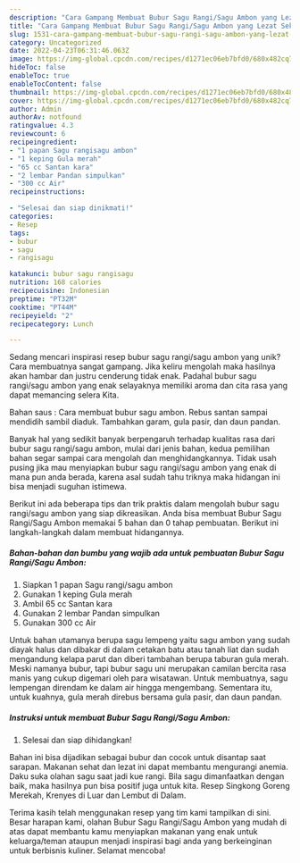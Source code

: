 ```yaml
---
description: "Cara Gampang Membuat Bubur Sagu Rangi/Sagu Ambon yang Lezat Sekali"
title: "Cara Gampang Membuat Bubur Sagu Rangi/Sagu Ambon yang Lezat Sekali"
slug: 1531-cara-gampang-membuat-bubur-sagu-rangi-sagu-ambon-yang-lezat-sekali
category: Uncategorized
date: 2022-04-23T06:31:46.063Z
image: https://img-global.cpcdn.com/recipes/d1271ec06eb7bfd0/680x482cq70/bubur-sagu-rangisagu-ambon-foto-resep-utama.jpg
hideToc: false
enableToc: true
enableTocContent: false
thumbnail: https://img-global.cpcdn.com/recipes/d1271ec06eb7bfd0/680x482cq70/bubur-sagu-rangisagu-ambon-foto-resep-utama.jpg
cover: https://img-global.cpcdn.com/recipes/d1271ec06eb7bfd0/680x482cq70/bubur-sagu-rangisagu-ambon-foto-resep-utama.jpg
author: Admin
authorAv: notfound
ratingvalue: 4.3
reviewcount: 6
recipeingredient:
- "1 papan Sagu rangisagu ambon"
- "1 keping Gula merah"
- "65 cc Santan kara"
- "2 lembar Pandan simpulkan"
- "300 cc Air"
recipeinstructions:

- "Selesai dan siap dinikmati!"
categories:
- Resep
tags:
- bubur
- sagu
- rangisagu

katakunci: bubur sagu rangisagu 
nutrition: 168 calories
recipecuisine: Indonesian
preptime: "PT32M"
cooktime: "PT44M"
recipeyield: "2"
recipecategory: Lunch

---
```





Sedang mencari inspirasi resep bubur sagu rangi/sagu ambon yang unik? Cara membuatnya sangat gampang. Jika keliru mengolah maka hasilnya akan hambar dan justru cenderung tidak enak. Padahal bubur sagu rangi/sagu ambon yang enak selayaknya memiliki aroma dan cita rasa yang dapat memancing selera Kita.





Bahan saus : Cara membuat bubur sagu ambon. Rebus santan sampai mendidih sambil diaduk. Tambahkan garam, gula pasir, dan daun pandan.

Banyak hal yang sedikit banyak berpengaruh terhadap kualitas rasa dari bubur sagu rangi/sagu ambon, mulai dari jenis bahan, kedua pemilihan bahan segar sampai cara mengolah dan menghidangkannya. Tidak usah pusing jika mau menyiapkan bubur sagu rangi/sagu ambon yang enak di mana pun anda berada, karena asal sudah tahu triknya maka hidangan ini bisa menjadi suguhan istimewa.






Berikut ini ada beberapa tips dan trik praktis dalam mengolah bubur sagu rangi/sagu ambon yang siap dikreasikan. Anda bisa membuat Bubur Sagu Rangi/Sagu Ambon memakai 5 bahan dan 0 tahap pembuatan. Berikut ini langkah-langkah dalam membuat hidangannya.

<!--inarticleads1-->

##### Bahan-bahan dan bumbu yang wajib ada untuk pembuatan Bubur Sagu Rangi/Sagu Ambon:

1. Siapkan 1 papan Sagu rangi/sagu ambon
1. Gunakan 1 keping Gula merah
1. Ambil 65 cc Santan kara
1. Gunakan 2 lembar Pandan simpulkan
1. Gunakan 300 cc Air


Untuk bahan utamanya berupa sagu lempeng yaitu sagu ambon yang sudah diayak halus dan dibakar di dalam cetakan batu atau tanah liat dan sudah mengandung kelapa parut dan diberi tambahan berupa taburan gula merah. Meski namanya bubur, tapi bubur sagu uni merupakan camilan bercita rasa manis yang cukup digemari oleh para wisatawan. Untuk membuatnya, sagu lempengan direndam ke dalam air hingga mengembang. Sementara itu, untuk kuahnya, gula merah direbus bersama gula pasir, dan daun pandan. 

<!--inarticleads2-->

##### Instruksi untuk membuat Bubur Sagu Rangi/Sagu Ambon:


1. Selesai dan siap dihidangkan!

Bahan ini bisa dijadikan sebagai bubur dan cocok untuk disantap saat sarapan. Makanan sehat dan lezat ini dapat membantu mengurangi anemia. Daku suka olahan sagu saat jadi kue rangi. Bila sagu dimanfaatkan dengan baik, maka hasilnya pun bisa positif juga untuk kita. Resep Singkong Goreng Merekah, Krenyes di Luar dan Lembut di Dalam. 

Terima kasih telah menggunakan resep yang tim kami tampilkan di sini. Besar harapan kami, olahan Bubur Sagu Rangi/Sagu Ambon yang mudah di atas dapat membantu kamu menyiapkan makanan yang enak untuk keluarga/teman ataupun menjadi inspirasi bagi anda yang berkeinginan untuk berbisnis kuliner. Selamat mencoba!
